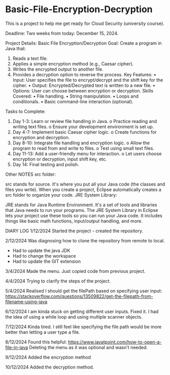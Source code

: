 # Basic-File-Encryption-Decryption
This is a project to help me get ready for Cloud Security (university course). 

Deadline: Two weeks from today: December 15, 2024.

Project Details: Basic File Encryption/Decryption
Goal:
Create a program in Java that:
1.	Reads a text file.
2.	Applies a simple encryption method (e.g., Caesar cipher).
3.	Writes the encrypted output to another file.
4.	Provides a decryption option to reverse the process.
Key Features:
•	Input: User specifies the file to encrypt/decrypt and the shift key for the cipher.
•	Output: Encrypted/Decrypted text is written to a new file.
•	Options: User can choose between encryption or decryption.
Skills Covered:
•	File handling.
•	String manipulation.
•	Loops and conditionals.
•	Basic command-line interaction (optional).

Tasks to Complete:
1.	Day 1-3: Learn or review file handling in Java.
o	Practice reading and writing text files.
o	Ensure your development environment is set up.
2.	Day 4-7: Implement basic Caesar cipher logic.
o	Create functions for encryption and decryption.
3.	Day 8-10: Integrate file handling and encryption logic.
o	Allow the program to read from and write to files.
o	Test using small text files.
4.	Day 11-13: Add a user-friendly menu for interaction.
o	Let users choose encryption or decryption, input shift key, etc.
5.	Day 14: Final testing and polish.



Other NOTES
src folder:

src stands for source. It's where you put all your Java code (the classes and files you write). When you create a project, Eclipse automatically creates a src folder to organize your code.
JRE System Library:

JRE stands for Java Runtime Environment. It's a set of tools and libraries that Java needs to run your programs. The JRE System Library in Eclipse lets your project use these tools so you can run your Java code. It includes things like basic math functions, input/output handling, and more.


DIARY LOG
1/12/2024
Started the project - created the repository.

2/12/2024
Was diagnosing how to clone the repository from remote to local.
- Had to update the java JDK
- Had to change the workspace
- Had to update the GIT extension

3/4/2024
Made the menu. Just copied code from previous project.

4/4/2024
Trying to clarify the steps of the project.

5/4/2024 
Realised I should get the filePath based on specifying user input: 
https://stackoverflow.com/questions/13509822/get-the-filepath-from-filename-using-java

6/12/2024
I am kinda stuck on getting different user inputs. 
Fixed it. I had the idea of using a while loop and using multiple scanner objects.

7/12/2024
Kinda tired. I still feel like specifying the file path would be more better than letting a user type a file. 

8/12/2024
Found this helpful: https://www.javatpoint.com/how-to-open-a-file-in-java
Deleting the menu as it was optional and wasn't needed. 

9/12/2024
Added the encryption method

10/12/2024
Added the decryption method.

